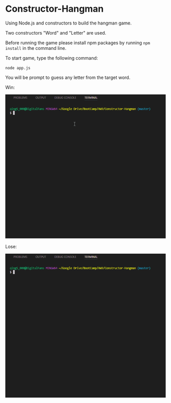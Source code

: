 # Constructor-Hangman

Using Node.js and constructors to build the hangman game.

Two constructors "Word" and "Letter" are used.

Before running the game please install npm packages by running `npm install` in the command line.

To start game, type the following command:

```
node app.js
```

You will be prompt to guess any letter from the target word.

Win:

![alt text](https://github.com/bomingfan/Constructor-Hangman/blob/master/images/win.gif)

Lose:

![alt text](https://github.com/bomingfan/Constructor-Hangman/blob/master/images/fail.gif)